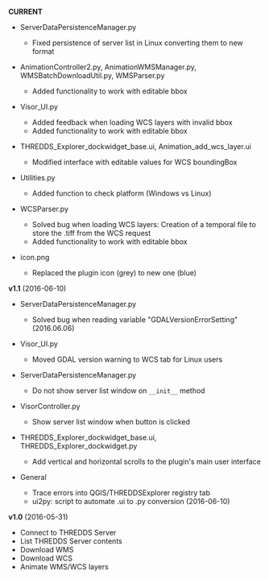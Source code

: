**CURRENT**

* ServerDataPersistenceManager.py
    - Fixed persistence of server list in Linux converting them to new format 


* AnimationController2.py, AnimationWMSManager.py, WMSBatchDownloadUtil.py, WMSParser.py
    - Added functionality to work with editable bbox


* Visor_UI.py
     - Added feedback when loading WCS layers with invalid bbox
     - Added functionality to work with editable bbox


* THREDDS_Explorer_dockwidget_base.ui, Animation_add_wcs_layer.ui
    - Modified interface with editable values for WCS boundingBox


* Utilities.py
    - Added function to check platform (Windows vs Linux)


* WCSParser.py
    - Solved bug when loading WCS layers: Creation of a temporal file to store the .tiff from the WCS request
    - Added functionality to work with editable bbox


* icon.png
    - Replaced the plugin icon (grey) to new one (blue)

**v1.1** (2016-06-10)

* ServerDataPersistenceManager.py
    - Solved bug when reading variable "GDALVersionErrorSetting" (2016.06.06)


* Visor_UI.py
    - Moved GDAL version warning to WCS tab for Linux users


* ServerDataPersistenceManager.py
    - Do not show server list window on `__init__` method


* VisorController.py
    - Show server list window when button is clicked


* THREDDS_Explorer_dockwidget_base.ui, THREDDS_Explorer_dockwidget.py
    - Add vertical and horizontal scrolls to the plugin's main user interface


* General
  - Trace errors into QGIS/THREDDSExplorer registry tab
  - ui2py: script to automate .ui to .py conversion (2016-06-10)

**v1.0** (2016-05-31)

* Connect to THREDDS Server
* List THREDDS Server contents
* Download WMS
* Download WCS
* Animate WMS/WCS layers
